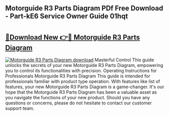 ## Motorguide R3 Parts Diagram PDf Free Download - Part-kE6 Service Owner Guide 01hqt

# <h2><a href="http://dfuleur.blite.top/?on=Motorguide+R3+Parts+Diagram">🔗Download New 👉🔴 Motorguide R3 Parts Diagram</a></h2>

[![Motorguide R3 Parts Diagram download](https://i.imgur.com/lujVjoI.png)](http://dfuleur.blite.top/?on=Motorguide+R3+Parts+Diagram)
Masterful Control This guide unlocks the secrets of your new Motorguide R3 Parts Diagram, empowering you to control its functionalities with precision. Operating Instructions for Professionals Motorguide R3 Parts Diagram This guide is intended for professionals familiar with product type operation. With features like list of features, your new Motorguide R3 Parts Diagram is a game-changer. It's our hope that the Motorguide R3 Parts Diagram has been a valuable asset as you navigate the functions of your new product. Should you have any questions or concerns, please do not hesitate to contact our customer support team.
